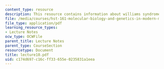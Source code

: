 ```yaml
---
content_type: resource
description: This resource contains information about williams syndrome.
file: /media/courses/hst-161-molecular-biology-and-genetics-in-modern-medicine-fall-2007/c174d697c16cff33655e0235831a1eea_lecture10.pdf
file_type: application/pdf
learning_resource_types:
- Lecture Notes
ocw_type: OCWFile
parent_title: Lecture Notes
parent_type: CourseSection
resourcetype: Document
title: lecture10.pdf
uid: c174d697-c16c-ff33-655e-0235831a1eea
---
```


